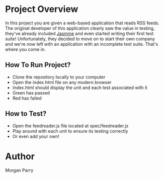 # Project Overview

In this project you are given a web-based application that reads RSS feeds. The original developer of this application clearly saw the value in testing, they've already included [Jasmine](http://jasmine.github.io/) and even started writing their first test suite! Unfortunately, they decided to move on to start their own company and we're now left with an application with an incomplete test suite. That's where you come in.


## How To Run Project?
 - Clone the repository locally to your computer
 - Open the index.html file on any modern browser
 - Index.html should display the unit and each test associated with it
 - Green has passed
 - Red has failed



## How to Test?
 - Open the feedreader.js file located at spec/feedreader.js
 - Play around with each unit to ensure its testing correctly
 - Or even add your own!





# Author
Morgan Parry
